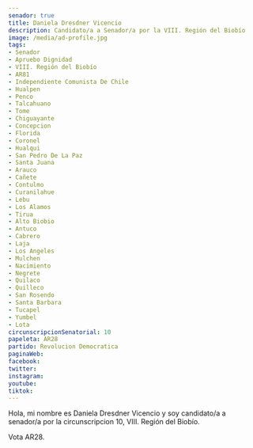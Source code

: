 ```yaml
---
senador: true
title: Daniela Dresdner Vicencio
description: Candidato/a a Senador/a por la VIII. Región del Biobío
image: /media/ad-profile.jpg
tags:
- Senador
- Apruebo Dignidad
- VIII. Región del Biobío
- AR81
- Independiente Comunista De Chile
- Hualpen
- Penco
- Talcahuano
- Tome
- Chiguayante
- Concepcion
- Florida
- Coronel
- Hualqui
- San Pedro De La Paz
- Santa Juana
- Arauco
- Cañete
- Contulmo
- Curanilahue
- Lebu
- Los Alamos
- Tirua
- Alto Biobio
- Antuco
- Cabrero
- Laja
- Los Angeles
- Mulchen
- Nacimiento
- Negrete
- Quilaco
- Quilleco
- San Rosendo
- Santa Barbara
- Tucapel
- Yumbel
- Lota
circunscripcionSenatorial: 10
papeleta: AR28
partido: Revolucion Democratica
paginaWeb:
facebook:
twitter:
instagram:
youtube:
tiktok:
---
```

Hola, mi nombre es Daniela Dresdner Vicencio y soy candidato/a a senador/a por la circunscripcion 10, VIII. Región del Biobío.

Vota AR28.
